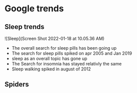 # Google trends

## Sleep trends
![Sleep](Screen Shot 2022-01-18 at 10.05.36 AM)


* The overall search for sleep pills has been going up
* The search for sleep pills spiked on apr 2005 and Jan 2019
* sleep as an overall topic has gone up
* The Search for insomnia has stayed relativly the same 
* Sleep walking spiked in august of 2012 


## Spiders
 
